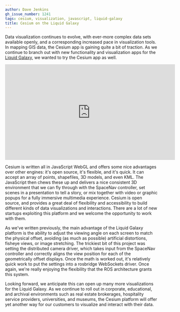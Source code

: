 ```yaml
---
author: Dave Jenkins
gh_issue_number: 1241
tags: cesium, visualization, javascript, liquid-galaxy
title: Cesium on the Liquid Galaxy
---
```


Data visualization continues to evolve, with ever-more complex data sets available openly, and a corresponding increased pace in visualization tools. In mapping GIS data, the Cesium app is gaining quite a bit of traction. As we continue to branch out with new functionality and visualization apps for the [Liquid Galaxy](https://liquidgalaxy.endpoint.com/), we wanted to try the Cesium app as well.

<iframe allowfullscreen="" frameborder="0" height="315" src="https://www.youtube.com/embed/e0xbeQGUoa8" width="560"></iframe>

Cesium is written all in JavaScript WebGL and offers some nice advantages over other engines: it's open source, it's flexible, and it's quick. It can accept an array of points, shapefiles, 3D models, and even KML.  The JavaScript then chews these up and delivers a nice consistent 3D environment that we can fly through with the SpaceNav controller, set scenes in a presentation to tell a story, or mix together with video or graphic popups for a fully immersive multimedia experience. Cesium is open source, and provides a great deal of flexibility and accessibility to build different kinds of data visualizations and interactions. There are a lot of new startups exploiting this platform and we welcome the opportunity to work with them.

As we've written previously, the main advantage of the Liquid Galaxy platform is the ability to adjust the viewing angle on each screen to match the physical offset, avoiding (as much as possible) artificial distortions, fisheye views, or image stretching.  The trickiest bit of this project was setting the distributed camera driver, which takes input from the SpaceNav controller and correctly aligns the view position for each of the geometrically offset displays. Once the math is worked out, it's relatively quick work to put the settings into a rosbridge WebSockets driver.  Once again, we're really enjoying the flexibility that the ROS architecture grants this system.

Looking forward, we anticipate this can open up many more visualizations for the Liquid Galaxy. As we continue to roll out in corporate, educational, and archival environments such as real estate brokerages, hospitality service providers, universities, and museums, the Cesium platform will offer yet another way for our customers to visualize and interact with their data.
